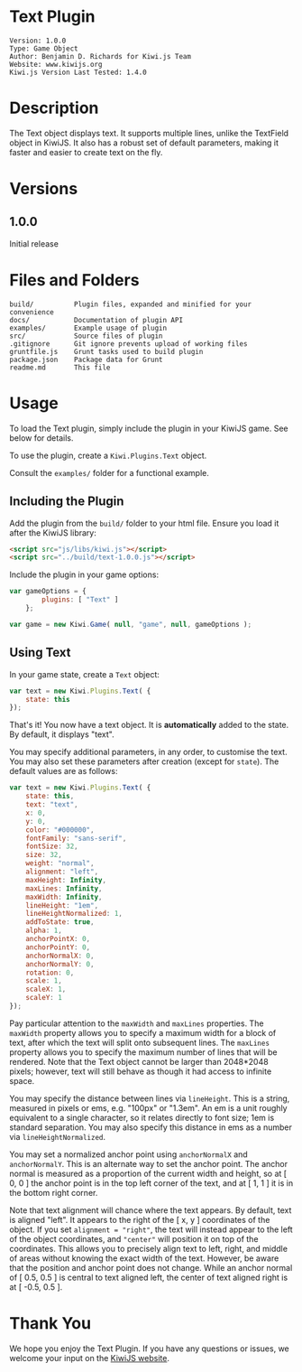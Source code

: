 Text Plugin
===========

	Version: 1.0.0
	Type: Game Object
	Author: Benjamin D. Richards for Kiwi.js Team
	Website: www.kiwijs.org
	Kiwi.js Version Last Tested: 1.4.0

# Description

The Text object displays text. It supports multiple lines, unlike the TextField object in KiwiJS. It also has a robust set of default parameters, making it faster and easier to create text on the fly.

# Versions

## 1.0.0

Initial release

# Files and Folders

	build/			Plugin files, expanded and minified for your convenience
	docs/			Documentation of plugin API
	examples/		Example usage of plugin
	src/			Source files of plugin
	.gitignore		Git ignore prevents upload of working files
	gruntfile.js	Grunt tasks used to build plugin
	package.json	Package data for Grunt
	readme.md		This file

# Usage

To load the Text plugin, simply include the plugin in your KiwiJS game. See below for details.

To use the plugin, create a `Kiwi.Plugins.Text` object.

Consult the `examples/` folder for a functional example.

## Including the Plugin

Add the plugin from the `build/` folder to your html file. Ensure you load it after the KiwiJS library:

```html
<script src="js/libs/kiwi.js"></script>
<script src="../build/text-1.0.0.js"></script>
```

Include the plugin in your game options:

```js
var gameOptions = {
		plugins: [ "Text" ]
	};

var game = new Kiwi.Game( null, "game", null, gameOptions );
```

## Using Text

In your game state, create a `Text` object:

```js
var text = new Kiwi.Plugins.Text( {
	state: this
});
```

That's it! You now have a text object. It is **automatically** added to the state. By default, it displays "text".

You may specify additional parameters, in any order, to customise the text. You may also set these parameters after creation (except for `state`). The default values are as follows:

```js
var text = new Kiwi.Plugins.Text( {
	state: this,
	text: "text",
	x: 0,
	y: 0,
	color: "#000000",
	fontFamily: "sans-serif",
	fontSize: 32,
	size: 32,
	weight: "normal",
	alignment: "left",
	maxHeight: Infinity,
	maxLines: Infinity,
	maxWidth: Infinity,
	lineHeight: "1em",
	lineHeightNormalized: 1,
	addToState: true,
	alpha: 1,
	anchorPointX: 0,
	anchorPointY: 0,
	anchorNormalX: 0,
	anchorNormalY: 0,
	rotation: 0,
	scale: 1,
	scaleX: 1,
	scaleY: 1
});
```

Pay particular attention to the `maxWidth` and `maxLines` properties. The `maxWidth` property allows you to specify a maximum width for a block of text, after which the text will split onto subsequent lines. The `maxLines` property allows you to specify the maximum number of lines that will be rendered. Note that the Text object cannot be larger than 2048*2048 pixels; however, text will still behave as though it had access to infinite space.

You may specify the distance between lines via `lineHeight`. This is a string, measured in pixels or ems, e.g. "100px" or "1.3em". An em is a unit roughly equivalent to a single character, so it relates directly to font size; 1em is standard separation. You may also specify this distance in ems as a number via `lineHeightNormalized`.

You may set a normalized anchor point using `anchorNormalX` and `anchorNormalY`. This is an alternate way to set the anchor point. The anchor normal is measured as a proportion of the current width and height, so at [ 0, 0 ] the anchor point is in the top left corner of the text, and at [ 1, 1 ] it is in the bottom right corner.

Note that text alignment will chance where the text appears. By default, text is aligned "left". It appears to the right of the [ x, y ] coordinates of the object. If you set `alignment = "right"`, the text will instead appear to the left of the object coordinates, and `"center"` will position it on top of the coordinates. This allows you to precisely align text to left, right, and middle of areas without knowing the exact width of the text. However, be aware that the position and anchor point does not change. While an anchor normal of [ 0.5, 0.5 ] is central to text aligned left, the center of text aligned right is at [ -0.5, 0.5 ].

# Thank You

We hope you enjoy the Text Plugin. If you have any questions or issues, we welcome your input on the [KiwiJS website](http://www.kiwijs.org).
